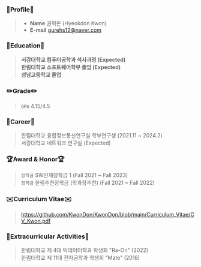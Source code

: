 
### 👀Profile👀
> - __Name__
> 권혁돈 (Hyeokdon Kwon)
> - __E-mail__
> gurehs12@naver.com

### 🏫Education🏫
> __서강대학교 컴퓨터공학과 석사과정 (Expected)__ <br>
> __한림대학교 소프트웨어학부 졸업 (Expected)__ <br>
> __성남고등학교 졸업__
> 
### ✏️Grade✏️
> `GPA` 4.15/4.5 <br>

### 📃Career📃
> 한림대학교 융합정보통신연구실 학부연구생 (2021.11 ~ 2024.2)<br>
> 서강대학교 네트워크 연구실 (Expected)

### 🏆Award & Honor🏆
> `장학금` SW인재장학금 1 (Fall 2021 ~ Fall 2023)<br>
> `장학금` 한림추천장학금 (학과장추천) (Fall 2021 ~ Fall 2022)<br>

### ✉️Curriculum Vitae✉️
> https://github.com/KwonDon/KwonDon/blob/main/Curriculum_Vitae/CV_Kwon.pdf

### 🏃Extracurricular Activities🏃
> 한림대학교 제 4대 빅데이터학과 학생회 "Ra-On" (2022)<br>
> 한림대학교 제 11대 전자공학과 학생회 "Mate" (2018)<br>
